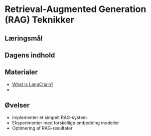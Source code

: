 # Retrieval-Augmented Generation (RAG) Teknikker

## Læringsmål

## Dagens indhold


## Materialer
* [What is LangChain?](https://www.youtube.com/watch?v=1bUy-1hGZpI)
* []()

## Øvelser
* Implementer et simpelt RAG-system
* Eksperimenter med forskellige embedding modeller
* Optimering af RAG-resultater